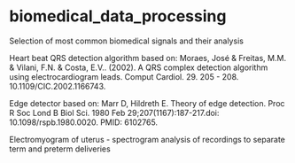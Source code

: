 # biomedical_data_processing
Selection of most common biomedical signals and their analysis

Heart beat QRS detection algorithm based on: Moraes, José & Freitas, M.M. & Vilani, F.N. & Costa, E.V.. (2002). A QRS complex detection algorithm using electrocardiogram leads. Comput Cardiol. 29. 205 - 208. 10.1109/CIC.2002.1166743.

Edge detector based on: Marr D, Hildreth E. Theory of edge detection. Proc R Soc Lond B Biol Sci. 1980 Feb 29;207(1167):187-217.doi: 10.1098/rspb.1980.0020. PMID: 6102765.

Electromyogram of uterus - spectrogram analysis of recordings to separate term and preterm deliveries


